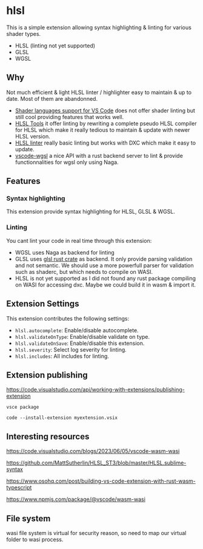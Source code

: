 # hlsl

This is a simple extension allowing syntax highlighting & linting for various shader types.
- HLSL (linting not yet supported)
- GLSL
- WGSL

## Why
Not much efficient & light HLSL linter / highlighter easy to maintain & up to date. Most of them are abandonned.  
- [Shader languages support for VS Code](https://github.com/stef-levesque/vscode-shader) does not offer shader linting but still cool providing features that works well. 
- [HLSL Tools](https://github.com/tgjones/HlslTools) it offer linting by rewriting a complete pseudo HLSL compiler for HLSL which make it really tedious to maintain & update with newer HLSL version.
- [HLSL linter](https://github.com/A2K/vscode-hlsl-linter) really basic linting but works with DXC which make it easy to update.
- [vscode-wgsl](https://github.com/PolyMeilex/vscode-wgsl) a nice API with a rust backend server to lint & provide functionnalities for wgsl only using Naga.


## Features

### Syntax highlighting

This extension provide syntax highlighting for HLSL, GLSL & WGSL.

### Linting

You cant lint your code in real time through this extension:
- WGSL uses Naga as backend for linting
- GLSL uses [glsl rust crate]() as backend. It only provide parsing validation and not semantic. We should use a more powerfull parser for validation such as shaderc, but which needs to compile on WASI.
- HLSL is not yet supported as I did not found any rust package compiling on WASI for accessing dxc. Maybe we could build it in wasm & import it.

## Extension Settings

This extension contributes the following settings:

* `hlsl.autocomplete`: Enable/disable autocomplete.
* `hlsl.validateOnType`: Enable/disable validate on type.
* `hlsl.validateOnSave`: Enable/disable this extension.
* `hlsl.severity`: Select log severity for linting.
* `hlsl.includes`: All includes for linting.

## Extension publishing

https://code.visualstudio.com/api/working-with-extensions/publishing-extension

```vsce package```

```code --install-extension myextension.vsix```

## Interesting resources

https://code.visualstudio.com/blogs/2023/06/05/vscode-wasm-wasi

https://github.com/MattSutherlin/HLSL_ST3/blob/master/HLSL.sublime-syntax

https://www.osohq.com/post/building-vs-code-extension-with-rust-wasm-typescript

https://www.npmjs.com/package/@vscode/wasm-wasi

## File system
wasi file system is virtual for security reason, so need to map our virtual folder to wasi process.
